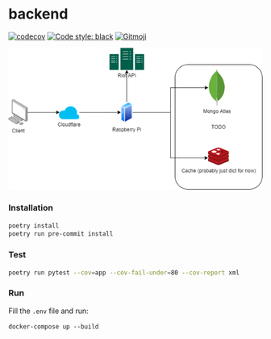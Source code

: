 # backend
[![codecov](https://codecov.io/gh/mortdogged/backend/branch/main/graph/badge.svg?token=NYKUYQR8ZG)](https://codecov.io/gh/mortdogged/backend)
[![Code style: black](https://img.shields.io/badge/code%20style-black-000000.svg)](https://github.com/psf/black)
<a href="https://gitmoji.dev">
  <img src="https://img.shields.io/badge/gitmoji-%20😜%20😍-FFDD67.svg" alt="Gitmoji">
</a>

![architecture](./docs/architecture.png)

### Installation
```bash
poetry install
poetry run pre-commit install
```

### Test
```bash
poetry run pytest --cov=app --cov-fail-under=80 --cov-report xml
```

### Run
Fill the `.env` file and run:
```
docker-compose up --build
```
